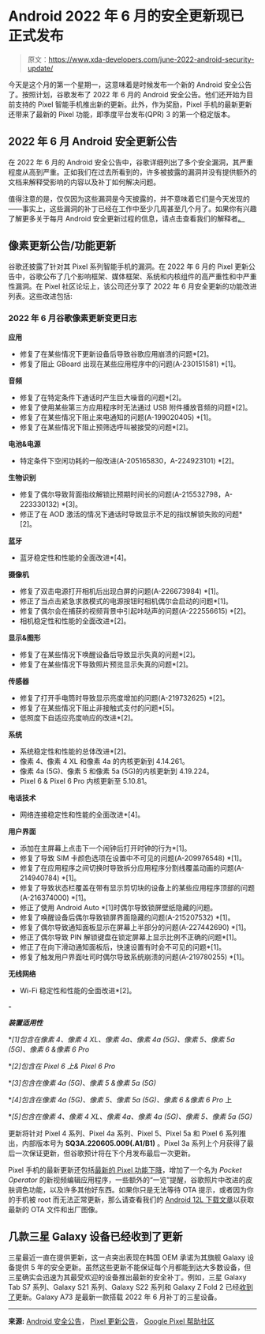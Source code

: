 # Android 2022 年 6 月的安全更新现已正式发布

> 原文：<https://www.xda-developers.com/june-2022-android-security-update/>

今天是这个月的第一个星期一，这意味着是时候发布一个新的 Android 安全公告了。按照计划，谷歌发布了 2022 年 6 月的 Android 安全公告。他们还开始为目前支持的 Pixel 智能手机推出新的更新。此外，作为奖励，Pixel 手机的最新更新还带来了最新的 Pixel 功能，即季度平台发布(QPR) 3 的第一个稳定版本。

## 2022 年 6 月 Android 安全更新公告

在 2022 年 6 月的 Android 安全公告中，谷歌详细列出了多个安全漏洞，其严重程度从高到严重。正如我们在过去所看到的，许多被披露的漏洞并没有提供额外的文档来解释受影响的内容以及补丁如何解决问题。

值得注意的是，仅仅因为这些漏洞是今天披露的，并不意味着它们是今天发现的——事实上，这些漏洞的补丁已经在工作中至少几周甚至几个月了。如果你有兴趣了解更多关于每月 Android 安全更新过程的信息，请点击查看我们的解释者[。](https://www.xda-developers.com/how-android-security-patch-updates-work/)

## 像素更新公告/功能更新

谷歌还披露了针对其 Pixel 系列智能手机的漏洞。在 2022 年 6 月的 Pixel 更新公告中，谷歌公布了几个影响框架、媒体框架、系统和内核组件的高严重性和中严重性漏洞。在 Pixel 社区论坛上，该公司还分享了 2022 年 6 月安全更新的功能改进列表。这些改进包括:

### 2022 年 6 月谷歌像素更新变更日志

**应用**

*   修复了在某些情况下更新设备后导致谷歌应用崩溃的问题*[2]。
*   修复了阻止 GBoard 出现在某些应用程序中的问题(A-230151581) *[1]。

**音频**

*   修复了在特定条件下通话时产生巨大噪音的问题*[2]。
*   修复了使用某些第三方应用程序时无法通过 USB 附件播放音频的问题*[2]。
*   修复了在某些情况下阻止来电通知的问题(A-199020405) *[1]。
*   修复了在某些情况下阻止预筛选呼叫被接受的问题*[2]。

**电池&电源**

*   特定条件下空闲功耗的一般改进(A-205165830，A-224923101) *[2]。

**生物识别**

*   修复了偶尔导致背面指纹解锁比预期时间长的问题(A-215532798，A-223330132) *[3]。
*   修正了在 AOD 激活的情况下通话时导致显示不足的指纹解锁失败的问题*[2]。

**蓝牙**

*   蓝牙稳定性和性能的全面改进*[4]。

**摄像机**

*   修复了双击电源打开相机后出现白屏的问题(A-226673984) *[1]。
*   修正了当点击紧急求救模式的电源按钮时相机偶尔会启动的问题*[1]。
*   修复了偶尔会在捕获的视频背景中引起咔哒声的问题(A-222556615) *[2]。
*   相机稳定性和性能的全面改进*[2]。

**显示&图形**

*   修复了在某些情况下唤醒设备后导致显示失真的问题*[2]。
*   修复了在某些情况下导致照片预览显示失真的问题*[2]。

**传感器**

*   修复了打开手电筒时导致显示亮度增加的问题(A-219732625) *[2]。
*   修复了在某些情况下阻止非接触式支付的问题*[5]。
*   低照度下自适应亮度响应的改进*[2]。

**系统**

*   系统稳定性和性能的总体改进*[2]。
*   像素 4、像素 4 XL 和像素 4a 的内核更新到 4.14.261。
*   像素 4a (5G)、像素 5 和像素 5a (5G)的内核更新到 4.19.224。
*   Pixel 6 & Pixel 6 Pro 内核更新至 5.10.81。

**电话技术**

*   网络连接稳定性和性能的全面改进*[4]。

**用户界面**

*   添加在主屏幕上点击下一个闹钟后打开时钟的行为*[1]。
*   修复了导致 SIM 卡颜色选项在设置中不可见的问题(A-209976548) *[1]。
*   修复了在应用程序之间切换时导致拆分应用程序分割线覆盖动画的问题(A-214940784) *[1]。
*   修复了导致状态栏覆盖在带有显示剪切块的设备上的某些应用程序顶部的问题(A-216374000) *[1]。
*   修正了使用 Android Auto *[1]时偶尔导致锁屏壁纸隐藏的问题。
*   修复了唤醒设备后偶尔导致锁屏界面隐藏的问题(A-215207532) *[1]。
*   修复了偶尔导致通知面板显示在屏幕上半部分的问题(A-227442690) *[1]。
*   修正了偶尔导致 PIN 解锁键盘在锁定屏幕上显示比例不正确的问题*[1]。
*   修正了在向下滑动通知面板后，快速设置有时会不可见的问题*[1]。
*   修复了触发用户界面吐司时偶尔导致系统崩溃的问题(A-219780255) *[1]。

**无线网络**

*   Wi-Fi 稳定性和性能的全面改进*[2]。

**-**

***装置适用性***

**[1]包含在像素 4、像素 4 XL、像素 4a、像素 4a (5G)、像素 5、像素 5a (5G)、像素 6 &像素 6 Pro*

**[2]包含在 Pixel 6 上& Pixel 6 Pro*

**[3]包含在像素 4a (5G)、像素 5 &像素 5a (5G)*

**[4]包含在像素 4a (5G)、像素 5、像素 5a (5G)、像素 6 &像素 6 Pro* 上

**[5]包含在像素 4、像素 4 XL、像素 4a、像素 4a (5G)、像素 5、像素 5a (5G)*

更新将针对 Pixel 4 系列、Pixel 4a 系列、Pixel 5、Pixel 5a 和 Pixel 6 系列推出，内部版本号为 **SQ3A.220605.009(.A1/B1)** 。Pixel 3a 系列上个月获得了最后一次保证更新，但谷歌预计将在下个月发布最后一次更新。

Pixel 手机的最新更新还包括[最新的 Pixel 功能下降](https://www.xda-developers.com/pixel-feature-drop-june-2022/)，增加了一个名为 *Pocket Operator* 的新视频编辑应用程序，一些额外的“一览”提醒，谷歌照片中改进的皮肤调色功能，以及许多其他好东西。如果你只是无法等待 OTA 提示，或者因为你的手机被 root 而无法正常更新，那么请查看我们的 [Android 12L 下载文章](https://www.xda-developers.com/how-to-download-android-12/)以获取最新的 OTA 文件和出厂图像。

## 几款三星 Galaxy 设备已经收到了更新

三星最近一直在提供更新，这一点突出表现在韩国 OEM 承诺为其旗舰 Galaxy 设备提供 5 年的安全更新。虽然这些更新不能保证每个月都能到达大多数设备，但三星确实会迅速为其最受欢迎的设备推出最新的安全补丁。例如，三星 Galaxy Tab S7 系列、Galaxy S21 系列、Galaxy S22 系列和 Galaxy Z Fold 2 已经[收到了](https://www.xda-developers.com/samsung-galaxy-s22-z-fold-2-june-2022-security-patch/)更新。Galaxy A73 是最新一款搭载 2022 年 6 月补丁的三星设备。

* * *

**来源:** [Android 安全公告](https://source.android.com/security/bulletin/2022-06-01)， [Pixel 更新公告](https://source.android.com/security/bulletin/pixel/2022-06-01)， [Google Pixel 帮助社区](https://support.google.com/pixelphone/thread/166222682/)